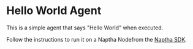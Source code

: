 # Hello World Agent

This is a simple agent that says "Hello World" when executed.

Follow the instructions to run it on a Naptha Nodefrom the [Naptha SDK](https://github.com/NapthaAI/naptha-sdk).
